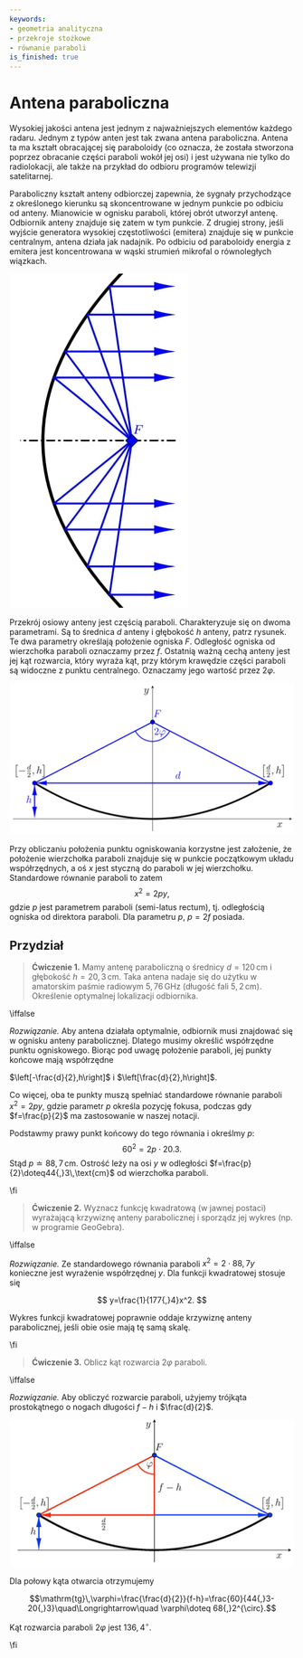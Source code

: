 ```yaml
---
keywords:
- geometria analityczna
- przekroje stożkowe
- równanie paraboli
is_finished: true
---
```




# Antena paraboliczna


Wysokiej jakości antena jest jednym z najważniejszych elementów każdego radaru.
Jednym z typów anten jest tak zwana antena paraboliczna.
Antena ta ma kształt obracającej się paraboloidy
(co oznacza, że została stworzona poprzez obracanie części paraboli wokół jej osi)
i jest używana nie tylko do radiolokacji, ale także
na przykład do odbioru programów telewizji satelitarnej.

Paraboliczny kształt anteny odbiorczej zapewnia, że sygnały przychodzące z określonego kierunku są skoncentrowane w jednym punkcie po odbiciu od anteny. Mianowicie w ognisku paraboli, której obrót utworzył antenę. Odbiornik anteny znajduje się zatem w tym punkcie. Z drugiej strony, jeśli wyjście generatora wysokiej częstotliwości (emitera) znajduje się w punkcie centralnym, antena działa jak nadajnik. Po odbiciu od paraboloidy energia z emitera jest koncentrowana w wąski strumień mikrofal o równoległych wiązkach.


![Przekrój przez antenę paraboliczną](00024_1.jpg)


Przekrój osiowy anteny jest częścią paraboli.
Charakteryzuje się on dwoma parametrami. Są to średnica $d$ anteny
i głębokość $h$ anteny, patrz rysunek.
Te dwa parametry określają położenie ogniska $F$.
Odległość ogniska od wierzchołka paraboli oznaczamy przez $f$.
Ostatnią ważną cechą anteny jest jej kąt rozwarcia,
który wyraża kąt, przy którym krawędzie części paraboli
są widoczne z punktu centralnego. Oznaczamy jego wartość przez $2\varphi$.


![Model anteny parabolicznej](00024_2.jpg)


Przy obliczaniu położenia punktu ogniskowania korzystne jest założenie, że
położenie wierzchołka paraboli znajduje się w punkcie początkowym układu współrzędnych,
a oś $x$ jest styczną do paraboli w jej wierzchołku.
Standardowe równanie paraboli to zatem $$x^2=2py,$$
gdzie $p$ jest parametrem paraboli (semi-latus rectum), tj. odległością ogniska
od direktora paraboli. Dla parametru $p$, $p=2f$ posiada.

## Przydział


> **Ćwiczenie 1.** Mamy antenę paraboliczną o średnicy $d=120\,\text{cm}$
> i głębokość $h=20{,}3\,\text{cm}$.
> Taka antena nadaje się do użytku w amatorskim paśmie radiowym $5{,}76\,\text{GHz}$
> (długość fali $5{,}2\,\text{cm}$). Określenie optymalnej lokalizacji odbiornika.

\iffalse

*Rozwiązanie.* Aby antena działała optymalnie,
odbiornik musi znajdować się w ognisku anteny parabolicznej.
Dlatego musimy określić współrzędne punktu ogniskowego.
Biorąc pod uwagę położenie paraboli, jej punkty końcowe mają współrzędne

$\left[-\frac{d}{2},h\right]$ i $\left[\frac{d}{2},h\right]$.

Co więcej, oba te punkty muszą spełniać standardowe równanie paraboli $x^2=2py,$
gdzie parametr $p$ określa pozycję fokusa,
podczas gdy $f=\frac{p}{2}$ ma zastosowanie w naszej notacji.

Podstawmy prawy punkt końcowy do tego równania i określmy $p$:
$$
60^2=2p\cdot 20{.}3.
$$ 
Stąd $p \doteq 88{,}7\,\text{cm}$.
Ostrość leży na osi $y$ w odległości $f=\frac{p}{2}\doteq44{,}3\,\text{cm}$
od wierzchołka paraboli.

\fi

> **Ćwiczenie 2.** Wyznacz funkcję kwadratową (w jawnej postaci)
> wyrażającą krzywiznę anteny parabolicznej i sporządz jej wykres (np. w programie GeoGebra).

\iffalse

*Rozwiązanie.* Ze standardowego równania paraboli $x^2=2\cdot 88{,}7 y$
konieczne jest wyrażenie współrzędnej $y$. Dla funkcji kwadratowej stosuje się

$$
y=\frac{1}{177{,}4}x^2.
$$

Wykres funkcji kwadratowej poprawnie oddaje krzywiznę anteny parabolicznej, jeśli obie osie mają tę samą skalę.

\fi

> **Ćwiczenie 3.** Oblicz kąt rozwarcia $2\varphi$ paraboli.

\iffalse

*Rozwiązanie.* Aby obliczyć rozwarcie paraboli,
użyjemy trójkąta prostokątnego o nogach długości $f-h$ i $\frac{d}{2}$.

![Trójkąt do obliczania kąta rozwarcia](00024_3.jpg)

Dla połowy kąta otwarcia otrzymujemy

$$\mathrm{tg}\,\varphi=\frac{\frac{d}{2}}{f-h}=\frac{60}{44{,}3-20{,}3}\quad\Longrightarrow\quad \varphi\doteq 68{,}2^{\circ}.$$

Kąt rozwarcia paraboli $2\varphi$ jest $136{,}4^{\circ}$.

\fi

